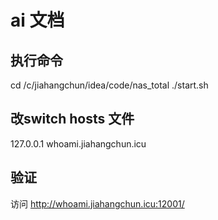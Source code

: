 # ai 文档

## 执行命令
cd /c/jiahangchun/idea/code/nas_total
./start.sh


## 改switch hosts 文件
127.0.0.1 whoami.jiahangchun.icu

## 验证
访问 http://whoami.jiahangchun.icu:12001/






